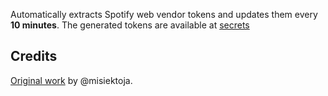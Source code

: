 Automatically extracts Spotify web vendor tokens and updates them every **10 minutes**.
The generated tokens are available at [secrets](https://github.com/afkarxyz/secretBytes/tree/main/secrets)

## Credits
[Original work](https://github.com/misiektoja/spotify_monitor/blob/dev/debug/spotify_monitor_secret_grabber.py) by @misiektoja.
